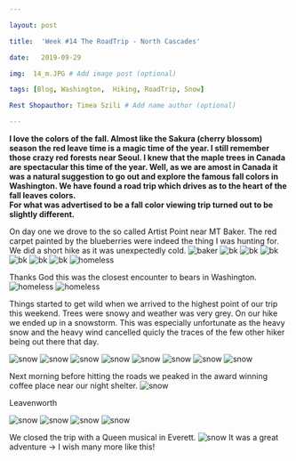 ```yaml
---

layout: post

title:  'Week #14 The RoadTrip - North Cascades'

date:   2019-09-29

img:  14_m.JPG # Add image post (optional)

tags: [Blog, Washington,  Hiking, RoadTrip, Snow]

Rest Shopauthor: Timea Szili # Add name author (optional)

---
```



**I love the colors of the fall. Almost like the Sakura (cherry blossom) season the red leave time is a magic time of the year. 
I still remember those crazy red forests near Seoul. I knew that the maple trees in Canada are spectacular this time of the year. 
Well, as we are amost in Canada it was a natural suggestion to go out and explore the famous fall colors in Washington. We have found a 
road trip which drives as to the heart of the fall leaves colors.   
For what was advertised to be a fall color viewing trip turned out to be slightly different.**





On day one we drove to the so called Artist Point near MT Baker. The red carpet painted by the blueberries were indeed the thing I was hunting for. We did a short hike as it was unexpectedly cold.
![baker]({{site.baseurl}}/assets/img/14_1.JPG) 
![bk]({{site.baseurl}}/assets/img/14_2.JPG)
![bk]({{site.baseurl}}/assets/img/14_3.JPG) 
![bk]({{site.baseurl}}/assets/img/14_4.JPG) 
![bk]({{site.baseurl}}/assets/img/14_5.JPG) 
![bk]({{site.baseurl}}/assets/img/14_6.JPG) 
![bk]({{site.baseurl}}/assets/img/14_7.JPG)
![homeless]({{site.baseurl}}/assets/img/14_8.JPG)

Thanks God this was the closest encounter to bears in Washington. 
![homeless]({{site.baseurl}}/assets/img/14_9.JPG) 
![homeless]({{site.baseurl}}/assets/img/14_10.JPG) 


Things started to get wild when we arrived to the highest point of our trip this weekend. Trees were snowy and weather was very grey. On our hike we ended up in a snowstorm. This was especially unfortunate as the heavy snow and the heavy wind cancelled quicly the traces of the few other hiker being out there that day.

![snow]({{site.baseurl}}/assets/img/14_11.JPG) 
![snow]({{site.baseurl}}/assets/img/14_12.JPG) 
![snow]({{site.baseurl}}/assets/img/14_13.JPG) 
![snow]({{site.baseurl}}/assets/img/14_14.JPG)
![snow]({{site.baseurl}}/assets/img/14_24.jpg) 
![snow]({{site.baseurl}}/assets/img/14_16.JPG)
![snow]({{site.baseurl}}/assets/img/14_17.JPG)
![snow]({{site.baseurl}}/assets/img/14_25.jpg)

Next morning before hitting the roads we peaked in the award winning coffee place near our night shelter.
![snow]({{site.baseurl}}/assets/img/14_18.JPG) 

Leavenworth

![snow]({{site.baseurl}}/assets/img/14_19.JPG)
![snow]({{site.baseurl}}/assets/img/14_20.JPG) 
![snow]({{site.baseurl}}/assets/img/14_21.JPG)
![snow]({{site.baseurl}}/assets/img/14_22.JPG)

We closed the trip with a Queen musical in Everett.
![snow]({{site.baseurl}}/assets/img/14_25.jpg)
It was a great adventure -> I wish many more like this!
